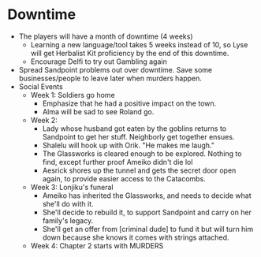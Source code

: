# Downtime

* The players will have a month of downtime (4 weeks)
    * Learning a new language/tool takes 5 weeks instead of 10, so Lyse will get Herbalist Kit proficiency by the end of this downtime.
    * Encourage Delfi to try out Gambling again
* Spread Sandpoint problems out over downtime. Save some businesses/people to leave later when murders happen.
* Social Events
    * Week 1: Soldiers go home
        * Emphasize that he had a positive impact on the town.
        * Alma will be sad to see Roland go.
    * Week 2:
        * Lady whose husband got eaten by the goblins returns to Sandpoint to get her stuff. Neighborly get together ensues.
        * Shalelu will hook up with Orik. "He makes me laugh."
        * The Glassworks is cleared enough to be explored. Nothing to find, except further proof Ameiko didn't die lol
        * Aesrick shores up the tunnel and gets the secret door open again, to provide easier access to the Catacombs.
    * Week 3: Lonjiku's funeral
        * Ameiko has inherited the Glassworks, and needs to decide what she'll do with it.
        * She'll decide to rebuild it, to support Sandpoint and carry on her family's legacy.
        * She'll get an offer from [criminal dude] to fund it but will turn him down because she knows it comes with strings attached.
    * Week 4: Chapter 2 starts with MURDERS